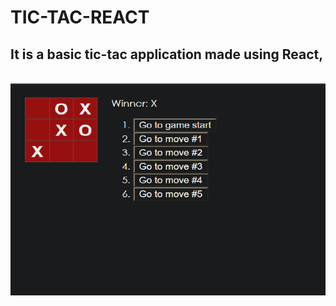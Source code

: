 # TIC-TAC-REACT


<h2>It is a basic tic-tac application made using React,</h2>

<br>

<img src = "tic-tac.png">
